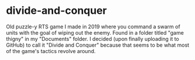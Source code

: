 # divide-and-conquer
Old puzzle-y RTS game I made in 2019 where you command a swarm of units with the goal of wiping out the enemy. Found in a folder titled "game thigny" in my "Documents" folder. I decided (upon finally uploading it to GitHub) to call it "Divide and Conquer" because that seems to be what most of the game's tactics revolve around.
